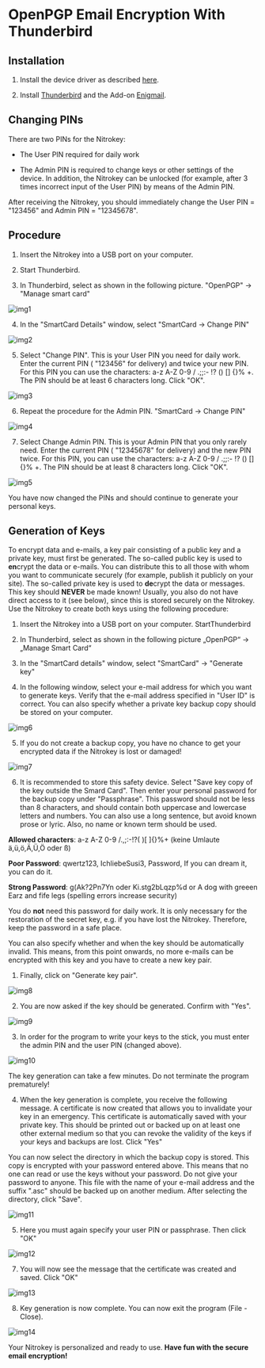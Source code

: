 # OpenPGP Email Encryption With Thunderbird

## Installation

1. Install the device driver as described [here](https://www.nitrokey.com/documentation/installation).

2. Install [Thunderbird](https://www.thunderbird.net/en-US/) and the Add-on [Enigmail](https://www.enigmail.net/index.php/en/).

## Changing PINs

There are two PINs for the Nitrokey:

- The User PIN required for daily work

- The Admin PIN is required to change keys or other settings of the device. In addition, the Nitrokey can be unlocked (for example, after 3 times incorrect input of the User PIN) by means of the Admin PIN.

After receiving the Nitrokey, you should immediately change the User PIN = "123456" and Admin PIN = "12345678".

## Procedure

1. Insert the Nitrokey into a USB port on your computer.

2. Start Thunderbird.

3. In Thunderbird, select as shown in the following picture. "OpenPGP" → "Manage smart card"

![img1](./images/use-with-thunderbird/1.png)       

4. In the "SmartCard Details" window, select "SmartCard → Change PIN"

![img2](./images/use-with-thunderbird/2.png)

5. Select "Change PIN". This is your User PIN you need for daily work. Enter the current PIN ( "123456" for delivery) and twice your new PIN. For this PIN you can use the characters: a-z A-Z 0-9 / .;;:- !? () [] {}% +. The PIN should be at least 6 characters long. Click "OK".

![img3](./images/use-with-thunderbird/3.png)

6. Repeat the procedure for the Admin PIN. "SmartCard → Change PIN"

![img4](./images/use-with-thunderbird/4.png)     

7. Select Change Admin PIN. This is your Admin PIN that you only rarely need. Enter the current PIN ( "12345678" for delivery) and the new PIN twice. For this PIN, you can use the characters: a-z A-Z 0-9 / .;;:- !? () [] {}% +. The PIN should be at least 8 characters long. Click "OK".

![img5](./images/use-with-thunderbird/5.png)

You have now changed the PINs and should continue to generate your personal keys.


## Generation of Keys

To encrypt data and e-mails, a key pair consisting of a public key and a private key, must first be generated. The so-called public key is used to **en**crypt the data or e-mails. You can distribute this to all those with whom you want to communicate securely (for example, publish it publicly on your site). The so-called private key is used to **de**crypt the data or messages. This key should **NEVER** be made known! Usually, you also do not have direct access to it (see below), since this is stored securely on the Nitrokey. Use the Nitrokey to create both keys using the following procedure:

1. Insert the Nitrokey into a USB port on your computer.
    StartThunderbird

2. In Thunderbird, select as shown in the following picture
    „OpenPGP“ → „Manage Smart Card“

3. In the "SmartCard details" window, select "SmartCard" → "Generate key"

4. In the following window, select your e-mail address for which you want to generate keys. Verify that the e-mail address specified in "User ID" is correct. You can also specify whether a private key backup copy should be stored on your computer.

![img6](./images/use-with-thunderbird/6.png)

5. If you do not create a backup copy, you have no chance to get your encrypted data if the Nitrokey is lost or damaged!

![img7](./images/use-with-thunderbird/7.png)

6. It is recommended to store this safety device. Select "Save key copy of the key outside the Smard Card". Then enter your personal password for the backup copy under "Passphrase". This password should not be less than 8 characters, and should contain both uppercase and lowercase letters and numbers. You can also use a long sentence, but avoid known prose or lyric. Also, no name or known term should be used.

**Allowed characters**: a-z A-Z 0-9 /.,;:-!?( )[ ]{}%+ (keine Umlaute ä,ü,ö,Ä,Ü,Ö oder ß)

**Poor Password**: qwertz123, IchliebeSusi3, Password, If you can dream it, you can do it.

**Strong Password**: g(Ak?2Pn7Yn oder Ki.stg2bLqzp%d or A dog with greeen Earz and fife legs (spelling errors increase security)

You do **not** need this password for daily work. It is only necessary for the restoration of the secret key, e.g. if you have lost the Nitrokey. Therefore, keep the password in a safe place.

You can also specify whether and when the key should be automatically invalid. This means, from this point onwards, no more e-mails can be encrypted with this key and you have to create a new key pair.

1. Finally, click on "Generate key pair".

![img8](./images/use-with-thunderbird/8.png)   

2. You are now asked if the key should be generated. Confirm with "Yes".

![img9](./images/use-with-thunderbird/9.png)     

3. In order for the program to write your keys to the stick, you must enter the admin PIN and the user PIN (changed above).

![img10](./images/use-with-thunderbird/10.png)

The key generation can take a few minutes. Do not terminate the program prematurely!

4. When the key generation is complete, you receive the following message. A certificate is now created that allows you to invalidate your key in an emergency. This certificate is automatically saved with your private key. This should be printed out or backed up on at least one other external medium so that you can revoke the validity of the keys if your keys and backups are lost.
Click "Yes"

You can now select the directory in which the backup copy is stored. This copy is encrypted with your password entered above. This means that no one can read or use the keys without your password. Do not give your password to anyone. This file with the name of your e-mail address and the suffix ".asc" should be backed up on another medium.
After selecting the directory, click "Save".

![img11](./images/use-with-thunderbird/11.png)     

5. Here you must again specify your user PIN or passphrase.
Then click "OK"

![img12](./images/use-with-thunderbird/12.png)
     

7. You will now see the message that the certificate was created and saved.
Click "OK"

![img13](./images/use-with-thunderbird/13.png)
     

8. Key generation is now complete. You can now exit the program (File - Close).

![img14](./images/use-with-thunderbird/14.png)

Your Nitrokey is personalized and ready to use. **Have fun with the secure email encryption!**
